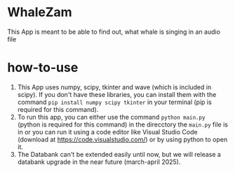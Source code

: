 # WhaleZam
This App is meant to be able to find out, what whale is singing in an audio file

# how-to-use
1. This App uses numpy, scipy, tkinter and wave (which is included in scipy).
If you don't have these libraries, you can install them with the command `pip install numpy scipy tkinter` in your terminal (pip is required for this command).
2. To run this app, you can either use the command `python main.py` (python is required for this command) in the direcctory the `main.py` file is in or you can run it using a code editor like Visual Studio Code (download at     https://code.visualstudio.com/) or by using python to open it.
3. The Databank can't be extended easily until now, but we will release a databank upgrade in the near future (march-april 2025).
